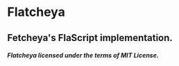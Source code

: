 # Flatcheya
## Fetcheya's FlaScript implementation.

##### Flatcheya licensed under the terms of MIT License.

